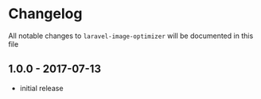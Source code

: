 # Changelog

All notable changes to `laravel-image-optimizer` will be documented in this file

## 1.0.0 - 2017-07-13

- initial release
